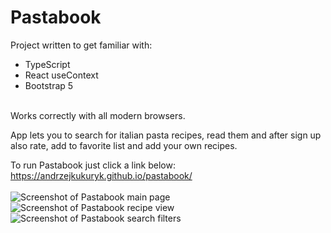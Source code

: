 # Pastabook 
Project written to get familiar with: 
+ TypeScript 
+ React useContext 
+ Bootstrap 5 
<br>
Works correctly with all modern browsers.

App lets you to search for italian pasta recipes, read them and after sign up also rate, add to favorite list and add your own recipes.

To run Pastabook just click a link below: <br>
https://andrzejkukuryk.github.io/pastabook/
<br><br>
![Screenshot of Pastabook main page](https://user-images.githubusercontent.com/101364440/231175788-88d0b27b-ce62-4129-9a8e-b69ab8ef25ad.png)<br>
![Screenshot of Pastabook recipe view](https://user-images.githubusercontent.com/101364440/231176137-c5220465-f8d7-4fa5-9100-037ca9e5252c.png)<br>
![Screenshot of Pastabook search filters](https://user-images.githubusercontent.com/101364440/231177921-1e4cc853-fd46-43af-8244-69df77d85fe5.png)<br>
